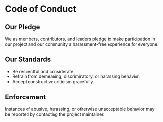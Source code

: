 # Code of Conduct

## Our Pledge

We as members, contributors, and leaders pledge to make participation in our project and our community a harassment-free experience for everyone.

## Our Standards

- Be respectful and considerate.
- Refrain from demeaning, discriminatory, or harassing behavior.
- Accept constructive criticism gracefully.

## Enforcement

Instances of abusive, harassing, or otherwise unacceptable behavior may be reported by contacting the project maintainer.
